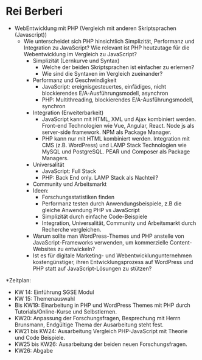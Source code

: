 # Rei Berberi

- WebEntwicklung mit PHP (Vergleich mit anderen Skriptsprachen (Javascript))
  - Wie unterscheidet sich PHP hinsichtlich Simplizität, Performanz und Integration zu JavaScript? Wie relevant ist PHP heutzutage für die Webentwicklung im Vergleich zu JavaScript?
    - Simplizität (Lernkurve und Syntax)
      - Welche der beiden Skriptsprachen ist einfacher zu erlernen?
      - Wie sind die Syntaxen im Vergleich zueinander?
    - Performanz und Geschwindigkeit
      - JavaScript: ereignisgesteuertes, einfädiges, nicht blockierendes E/A-Ausführungsmodell, asynchron
      - PHP: Multithreading, blockierendes E/A-Ausführungsmodell, synchron
    - Integration (Erweiterbarkeit)
      - JavaScript kann mit HTML, XML und Ajax kombiniert werden. Front-end Technologien wie Vue, Angular, React. Node js als server-side framework. NPM als Package Manager.
      - PHP kann nur mit HTML kombiniert werden. Integration mit CMS (z.B. WordPress) und LAMP Stack Technologien wie MySQL und PostgreSQL. PEAR und Composer als Package Managers.
    - Universalität
      - JavaScript: Full Stack
      - PHP: Back End only. LAMP Stack als Nachteil?
    - Community und Arbeitsmarkt
    - Ideen:
      - Forschungsstatistiken finden
      - Performanz testen durch Anwendungsbeispiele, z.B die gleiche Anwendung PHP vs JavaScript
      - Simplizität durch einfache Code-Beispiele
      - Integration, Universalität, Community und Arbeitsmarkt durch Recherche vergleichen.
    - Warum sollte man WordPress-Themes und PHP anstelle von JavaScript-Frameworks verwenden, um kommerzielle Content-Websites zu entwickeln?
    - Ist es für digitale Marketing- und Webentwicklungunternehmen kostengünstiger, ihren Entwicklungsprozess auf WordPress und PHP statt auf JavaScript-Lösungen zu stützen?

\*Zeitplan:

- KW 14: Einführung SGSE Modul
- KW 15: Themenauswahl
- Bis KW19: Einarbeitung in PHP und WordPress Themes mit PHP durch Tutorials/Online-Kurse und Selbstlernen.
- KW20: Anpassung der Forschungsfragen, Besprechung mit Herrn Brunsmann, Endgültige Thema der Ausarbeitung steht fest.
- KW21 bis KW24: Ausarbeitung Vergleich PHP-JavaScript mit Theorie und Code Beispiele.
- KW25 bis KW26: Ausarbeitung der beiden neuen Forschungsfragen.
- KW26: Abgabe
